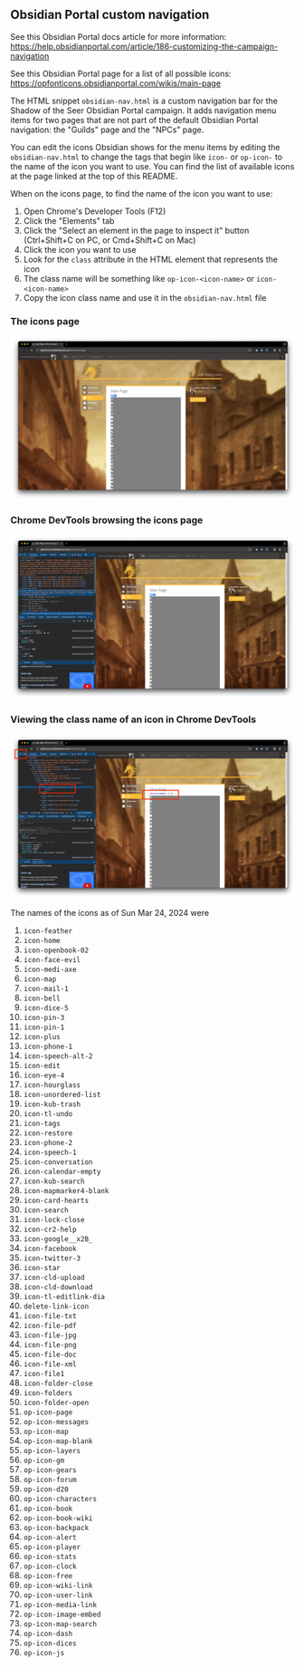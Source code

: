 ## Obsidian Portal custom navigation

See this Obsidian Portal docs article for more information:
https://help.obsidianportal.com/article/186-customizing-the-campaign-navigation

See this Obsidian Portal page for a list of all possible icons:
https://opfonticons.obsidianportal.com/wikis/main-page

The HTML snippet `obsidian-nav.html` is a custom navigation bar for the Shadow of the Seer
Obsidian Portal campaign. It adds navigation menu items for two pages that are not part of
the default Obsidian Portal navigation: the "Guilds" page and the "NPCs" page.

You can edit the icons Obsidian shows for the menu items by editing the
`obsidian-nav.html` to change the tags that begin like `icon-` or `op-icon-` to the name
of the icon you want to use. You can find the list of available icons at the page linked
at the top of this README.

When on the icons page, to find the name of the icon you want to use:

1. Open Chrome's Developer Tools (F12)
2. Click the "Elements" tab
3. Click the "Select an element in the page to inspect it" button (Ctrl+Shift+C on PC, or
   Cmd+Shift+C on Mac)
4. Click the icon you want to use
5. Look for the `class` attribute in the HTML element that represents the icon
6. The class name will be something like `op-icon-<icon-name>` or `icon-<icon-name>`
7. Copy the icon  class name and use it in the `obsidian-nav.html` file

### The icons page

![The icons page](iconsPage.png)

### Chrome DevTools browsing the icons page

![Chrome DevTools browsing the icons page](devTools.png)

### Viewing the class name of an icon in Chrome DevTools

![Viewing the class name of an icon in Chrome DevTools](classNames.png)

The names of the icons as of Sun Mar 24, 2024 were

1. `icon-feather`
2. `icon-home`
3. `icon-openbook-02`
4. `icon-face-evil`
5. `icon-medi-axe`
6. `icon-map`
7. `icon-mail-1`
8. `icon-bell`
9. `icon-dice-5`
10. `icon-pin-3`
11. `icon-pin-1`
12. `icon-plus`
13. `icon-phone-1`
14. `icon-speech-alt-2`
15. `icon-edit`
16. `icon-eye-4`
17. `icon-hourglass`
18. `icon-unordered-list`
19. `icon-kub-trash`
20. `icon-tl-undo`
21. `icon-tags`
22. `icon-restore`
23. `icon-phone-2`
24. `icon-speech-1`
25. `icon-conversation`
26. `icon-calendar-empty`
27. `icon-kub-search`
28. `icon-mapmarker4-blank`
29. `icon-card-hearts`
30. `icon-search`
31. `icon-lock-close`
32. `icon-cr2-help`
33. `icon-google__x2B_`
34. `icon-facebook`
35. `icon-twitter-3`
36. `icon-star`
37. `icon-cld-upload`
38. `icon-cld-download`
39. `icon-tl-editlink-dia`
40. `delete-link-icon`
41. `icon-file-txt`
42. `icon-file-pdf`
43. `icon-file-jpg`
44. `icon-file-png`
45. `icon-file-doc`
46. `icon-file-xml`
47. `icon-file1`
48. `icon-folder-close`
49. `icon-folders`
50. `icon-folder-open`
51. `op-icon-page`
52. `op-icon-messages`
53. `op-icon-map`
54. `op-icon-map-blank`
55. `op-icon-layers`
56. `op-icon-gm`
57. `op-icon-gears`
58. `op-icon-forum`
59. `op-icon-d20`
60. `op-icon-characters`
61. `op-icon-book`
62. `op-icon-book-wiki`
63. `op-icon-backpack`
64. `op-icon-alert`
65. `op-icon-player`
66. `op-icon-stats`
67. `op-icon-clock`
68. `op-icon-free`
69. `op-icon-wiki-link`
70. `op-icon-user-link`
71. `op-icon-media-link`
72. `op-icon-image-embed`
73. `op-icon-map-search`
74. `op-icon-dash`
75. `op-icon-dices`
76. `op-icon-js`
